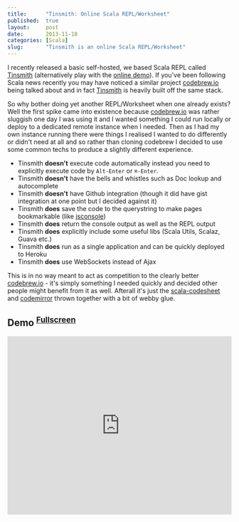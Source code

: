 ```yaml
---
title:      "Tinsmith: Online Scala REPL/Worksheet"
published:  true
layout:     post
date:       2013-11-18
categories: [Scala]
slug:       "Tinsmith is an online Scala REPL/Worksheet"
---
```


I recently released a basic self-hosted, we based Scala REPL called [Tinsmith](https://github.com/kouphax/tinsmith) (alternatively play with the [online demo](http://tinsmith.herokuapp.com)).
If you've been following Scala news recently you may have noticed a similar project [codebrew.io](http://codebrew.io) being talked about and
in fact [Tinsmith](https://github.com/kouphax/tinsmith) is heavily built off the same stack.

So why bother doing yet another REPL/Worksheet when one already exists?  Well the first spike came into existence because [codebrew.io](http://codebrew.io) was rather sluggish
one day I was using it and I wanted something I could run locally or deploy to a dedicated remote instance when I needed.  Then as I had my own
instance running there were things I realised I wanted to do differently or didn't need at all and so rather than cloning codebrew I decided
to use some common techs to produce a slightly different experience.

- Tinsmith __doesn't__ execute code automatically instead you need to explicitly execute code by `Alt-Enter` or `⌘-Enter`.
- Tinsmith __doesn't__ have the bells and whistles such as Doc lookup and autocomplete
- Tinsmith __doesn't__ have Github integration (though it did have gist integration at one point but I decided against it)
- Tinsmith __does__ save the code to the querystring to make pages bookmarkable (like [jsconsole](http://jsconsole.com))
- Tinsmith __does__ return the console output as well as the REPL output
- Tinsmith __does__ explicitly include some useful libs (Scala Utils, Scalaz, Guava etc.)
- Tinsmith __does__ run as a single application and can be quickly deployed to Heroku
- Tinsmith __does__ use WebSockets instead of Ajax

This is in no way meant to act as competition to the clearly better [codebrew.io](http://codebrew.io) - it's simply something I needed quickly
and decided other people might benefit from it as well.  Afterall it's just the [scala-codesheet](https://github.com/jedesah/scala-codesheet-api) and
[codemirror](http://codemirror.net/index.html) thrown together with a bit of webby glue.

## Demo <sup><a href="http://tinsmith.herokuapp.com" target="_blank">Fullscreen</a></sup>

<iframe src="http://tinsmith.herokuapp.com/" style="width:100%; height: 400px; border:none;"></iframe>
